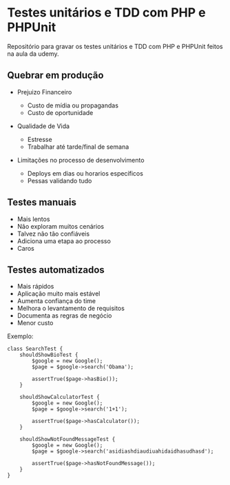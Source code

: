 # Testes unitários e TDD com PHP e PHPUnit

Repositório para gravar os testes unitários e TDD com PHP e PHPUnit feitos na aula da udemy.

## Quebrar em produção

* Prejuizo Financeiro
  * Custo de mídia ou propagandas
  * Custo de oportunidade

* Qualidade de Vida
  * Estresse
  * Trabalhar até tarde/final de semana
  
* Limitações no processo de desenvolvimento
  * Deploys em dias ou horarios específicos
  * Pessas validando tudo

## Testes manuais

* Mais lentos
* Não exploram muitos cenários
* Talvez não tão confiáveis
* Adiciona uma etapa ao processo
* Caros

## Testes automatizados

* Mais rápidos
* Aplicação muito mais estável
* Aumenta confiança do time
* Melhora o levantamento de requisitos
* Documenta as regras de negócio
* Menor custo


Exemplo:

```code
class SearchTest {
    shouldShowBioTest {
        $google = new Google();
        $page = $google->search('Obama');

        assertTrue($page->hasBio());
    }

    shouldShowCalculatorTest {
        $google = new Google();
        $page = $google->search('1+1');

        assertTrue($page->hasCalculator());
    }

    shouldShowNotFoundMessageTest {
        $google = new Google();
        $page = $google->search('asidiashdiaudiuahidaidhasudhasd');
        
        assertTrue($page->hasNotFoundMessage());
    }
}

```